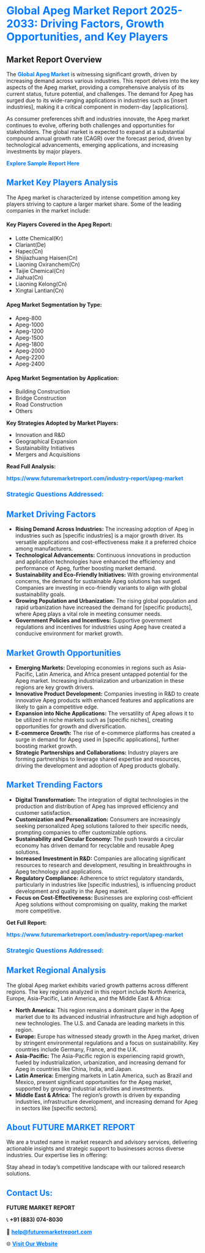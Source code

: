 <h1 style="color: #007BFF;">Global Apeg Market Report 2025-2033: Driving Factors, Growth Opportunities, and Key Players</h1>

<section id="overview">
<h2>Market Report Overview</h2>
<p>The <a href="https://www.futuremarketreport.com/industry-report/apeg-market" style="color: #007BFF; text-decoration: none;"><strong>Global Apeg Market</strong></a> is witnessing significant growth, driven by increasing demand across various industries. This report delves into the key aspects of the Apeg market, providing a comprehensive analysis of its current status, future potential, and challenges. The demand for Apeg has surged due to its wide-ranging applications in industries such as [insert industries], making it a critical component in modern-day [applications].</p>
<p>As consumer preferences shift and industries innovate, the Apeg market continues to evolve, offering both challenges and opportunities for stakeholders. The global market is expected to expand at a substantial compound annual growth rate (CAGR) over the forecast period, driven by technological advancements, emerging applications, and increasing investments by major players.</p>
</section>

<section id="overview">
<p><a href="https://www.futuremarketreport.com/request-sample/reportId=30497" style="color: #007BFF; text-decoration: none;"><strong>Explore Sample Report Here</strong></a></p>
</section>

<section id="key-players">
<h2 style="color: #007BFF;">Market Key Players Analysis</h2>
<p>The Apeg market is characterized by intense competition among key players striving to capture a larger market share. Some of the leading companies in the market include:</p>
<h4>Key Players Covered in the Apeg Report:</h4>
<ul><li>Lotte Chemical(Kr)</li><li>Clariant(De)</li><li>Hapec(Cn)</li><li>Shijiazhuang Haisen(Cn)</li><li>Liaoning Oxiranchem(Cn)</li><li>Taijie Chemical(Cn)</li><li>Jiahua(Cn)</li><li>Liaoning Kelong(Cn)</li><li>Xingtai Lantian(Cn)</li></ul>
<h4>Apeg Market Segmentation by Type:</h4>
<ul><li>Apeg-800</li><li>Apeg-1000</li><li>Apeg-1200</li><li>Apeg-1500</li><li>Apeg-1800</li><li>Apeg-2000</li><li>Apeg-2200</li><li>Apeg-2400</li></ul>

<h4>Apeg Market Segmentation by Application:</h4>
<ul><li>Building Construction</li><li>Bridge Construction</li><li>Road Construction</li><li>Others</li></ul>
<p><strong>Key Strategies Adopted by Market Players:</strong></p>
<ul>
<li>Innovation and R&D</li>
<li>Geographical Expansion</li>
<li>Sustainability Initiatives</li>
<li>Mergers and Acquisitions</li>
</ul>
</section>

<section>
<p><strong>Read Full Analysis: </strong></p><a href="https://www.futuremarketreport.com/industry-report/apeg-market" style="color: #007BFF; text-decoration: none;"><strong>https://www.futuremarketreport.com/industry-report/apeg-market</strong></a>
<h3 style="color: #007BFF;">Strategic Questions Addressed:</h3>
</section>

<section id="driving-factors">
<h2 style="color: #007BFF;">Market Driving Factors</h2>
<ul>
<li><strong>Rising Demand Across Industries:</strong> The increasing adoption of Apeg in industries such as [specific industries] is a major growth driver. Its versatile applications and cost-effectiveness make it a preferred choice among manufacturers.</li>
<li><strong>Technological Advancements:</strong> Continuous innovations in production and application technologies have enhanced the efficiency and performance of Apeg, further boosting market demand.</li>
<li><strong>Sustainability and Eco-Friendly Initiatives:</strong> With growing environmental concerns, the demand for sustainable Apeg solutions has surged. Companies are investing in eco-friendly variants to align with global sustainability goals.</li>
<li><strong>Growing Population and Urbanization:</strong> The rising global population and rapid urbanization have increased the demand for [specific products], where Apeg plays a vital role in meeting consumer needs.</li>
<li><strong>Government Policies and Incentives:</strong> Supportive government regulations and incentives for industries using Apeg have created a conducive environment for market growth.</li>
</ul>
</section>

<section id="growth-opportunities">
<h2 style="color: #007BFF;">Market Growth Opportunities</h2>
<ul>
<li><strong>Emerging Markets:</strong> Developing economies in regions such as Asia-Pacific, Latin America, and Africa present untapped potential for the Apeg market. Increasing industrialization and urbanization in these regions are key growth drivers.</li>
<li><strong>Innovative Product Development:</strong> Companies investing in R&D to create innovative Apeg products with enhanced features and applications are likely to gain a competitive edge.</li>
<li><strong>Expansion into Niche Applications:</strong> The versatility of Apeg allows it to be utilized in niche markets such as [specific niches], creating opportunities for growth and diversification.</li>
<li><strong>E-commerce Growth:</strong> The rise of e-commerce platforms has created a surge in demand for Apeg used in [specific applications], further boosting market growth.</li>
<li><strong>Strategic Partnerships and Collaborations:</strong> Industry players are forming partnerships to leverage shared expertise and resources, driving the development and adoption of Apeg products globally.</li>
</ul>
</section>

<section id="trending-factors">
<h2 style="color: #007BFF;">Market Trending Factors</h2>
<ul>
<li><strong>Digital Transformation:</strong> The integration of digital technologies in the production and distribution of Apeg has improved efficiency and customer satisfaction.</li>
<li><strong>Customization and Personalization:</strong> Consumers are increasingly seeking personalized Apeg solutions tailored to their specific needs, prompting companies to offer customizable options.</li>
<li><strong>Sustainability and Circular Economy:</strong> The push towards a circular economy has driven demand for recyclable and reusable Apeg solutions.</li>
<li><strong>Increased Investment in R&D:</strong> Companies are allocating significant resources to research and development, resulting in breakthroughs in Apeg technology and applications.</li>
<li><strong>Regulatory Compliance:</strong> Adherence to strict regulatory standards, particularly in industries like [specific industries], is influencing product development and quality in the Apeg market.</li>
<li><strong>Focus on Cost-Effectiveness:</strong> Businesses are exploring cost-efficient Apeg solutions without compromising on quality, making the market more competitive.</li>
</ul>
</section>

<section>
<p><strong>Get Full Report: </strong></p><a href="https://www.futuremarketreport.com/industry-report/apeg-market" style="color: #007BFF; text-decoration: none;"><strong>https://www.futuremarketreport.com/industry-report/apeg-market</strong></a>
<h3 style="color: #007BFF;">Strategic Questions Addressed:</h3>
</section>


<section id="regional-analysis">
<h2 style="color: #007BFF;">Market Regional Analysis</h2>
<p>The global Apeg market exhibits varied growth patterns across different regions. The key regions analyzed in this report include North America, Europe, Asia-Pacific, Latin America, and the Middle East & Africa:</p>
<ul>
<li><strong>North America:</strong> This region remains a dominant player in the Apeg market due to its advanced industrial infrastructure and high adoption of new technologies. The U.S. and Canada are leading markets in this region.</li>
<li><strong>Europe:</strong> Europe has witnessed steady growth in the Apeg market, driven by stringent environmental regulations and a focus on sustainability. Key countries include Germany, France, and the U.K.</li>
<li><strong>Asia-Pacific:</strong> The Asia-Pacific region is experiencing rapid growth, fueled by industrialization, urbanization, and increasing demand for Apeg in countries like China, India, and Japan.</li>
<li><strong>Latin America:</strong> Emerging markets in Latin America, such as Brazil and Mexico, present significant opportunities for the Apeg market, supported by growing industrial activities and investments.</li>
<li><strong>Middle East & Africa:</strong> The region’s growth is driven by expanding industries, infrastructure development, and increasing demand for Apeg in sectors like [specific sectors].</li>
</ul>
</section>

<footer>
<h2 style="color: #007BFF;">About FUTURE MARKET REPORT</h2>
<p>We are a trusted name in market research and advisory services, delivering actionable insights and strategic support to businesses across diverse industries. Our expertise lies in offering:</p>

<p>Stay ahead in today’s competitive landscape with our tailored research solutions.</p>

<h2 style="color: #007BFF;">Contact Us:</h2>
<p><strong>FUTURE MARKET REPORT</strong></p>
<p>📞 <strong>+91 (883) 074-8030</strong></p>
<p>📧 <strong><a href="mailto:help@futuremarketreport.com" style="color: #007BFF;">help@futuremarketreport.com</a></strong></p>
<p>🌐 <strong><a href="https://www.futuremarketreport.com/" style="color: #007BFF;">Visit Our Website</a></strong></p>
</footer>